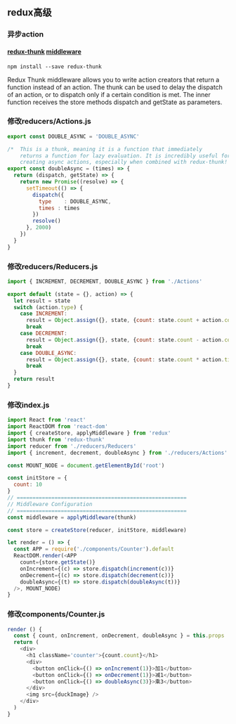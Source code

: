 ## redux高级

### 异步action

#### [redux-thunk](https://github.com/gaearon/redux-thunk) [middleware](http://redux.js.org/docs/advanced/Middleware.html)
``` shell
npm install --save redux-thunk
```

Redux Thunk middleware allows you to write action creators that return a function instead of an action. The thunk can be used to delay the dispatch of an action, or to dispatch only if a certain condition is met. The inner function receives the store methods dispatch and getState as parameters.

### 修改reducers/Actions.js
``` js
export const DOUBLE_ASYNC = 'DOUBLE_ASYNC'

/*  This is a thunk, meaning it is a function that immediately
    returns a function for lazy evaluation. It is incredibly useful for
    creating async actions, especially when combined with redux-thunk! */
export const doubleAsync = (times) => {
  return (dispatch, getState) => {
    return new Promise((resolve) => {
      setTimeout(() => {
        dispatch({
          type    : DOUBLE_ASYNC,
          times : times
        })
        resolve()
      }, 2000)
    })
  }
}
```

### 修改reducers/Reducers.js
``` js
import { INCREMENT, DECREMENT, DOUBLE_ASYNC } from './Actions'

export default (state = {}, action) => {
  let result = state
  switch (action.type) {
    case INCREMENT:
      result = Object.assign({}, state, {count: state.count + action.count})
      break
    case DECREMENT:
      result = Object.assign({}, state, {count: state.count - action.count})
      break
    case DOUBLE_ASYNC:
      result = Object.assign({}, state, {count: state.count * action.times})
      break
  }
  return result
}
```

### 修改index.js
``` js
import React from 'react'
import ReactDOM from 'react-dom'
import { createStore, applyMiddleware } from 'redux'
import thunk from 'redux-thunk'
import reducer from './reducers/Reducers'
import { increment, decrement, doubleAsync } from './reducers/Actions'

const MOUNT_NODE = document.getElementById('root')

const initStore = {
  count: 10
}
// ======================================================
// Middleware Configuration
// ======================================================
const middleware = applyMiddleware(thunk)

const store = createStore(reducer, initStore, middleware)

let render = () => {
  const APP = require('./components/Counter').default
  ReactDOM.render(<APP
    count={store.getState()}
    onIncrement={(c) => store.dispatch(increment(c))}
    onDecrement={(c) => store.dispatch(decrement(c))}
    doubleAsync={(t) => store.dispatch(doubleAsync(t))}
  />, MOUNT_NODE)
}
```

### 修改components/Counter.js
``` js
render () {
  const { count, onIncrement, onDecrement, doubleAsync } = this.props
  return (
    <div>
      <h1 className='counter'>{count.count}</h1>
      <div>
        <button onClick={() => onIncrement(1)}>加1</button>
        <button onClick={() => onDecrement(1)}>减1</button>
        <button onClick={() => doubleAsync(3)}>乘3</button>
      </div>
      <img src={duckImage} />
    </div>
  )
}

```
